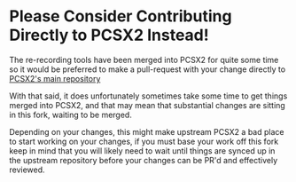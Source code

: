 # Please Consider Contributing Directly to PCSX2 Instead!

The re-recording tools have been merged into PCSX2 for quite some time so it would be
preferred to make a pull-request with your change directly to [PCSX2's main repository](https://github.com/PCSX2/pcsx2)

With that said, it does unfortunately sometimes take some time to get things merged into
PCSX2, and that may mean that substantial changes are sitting in this fork, waiting to be merged.

Depending on your changes, this might make upstream PCSX2 a bad place to start working on your changes, if you must base your work off this fork keep in mind that you will likely need to wait until things are synced up in the upstream repository before your changes can be PR'd and effectively reviewed.